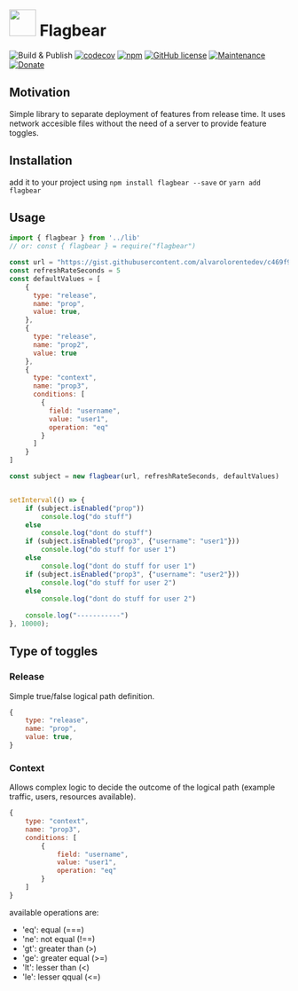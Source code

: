 # <img src="https://github.com/user-attachments/assets/86505db2-d84c-4246-90b2-afbb2da4983a" width="48"> Flagbear

![Build & Publish](https://github.com/flagbear/flagbear-ts/workflows/Build%20&%20Publish/badge.svg?branch=master)
[![codecov](https://codecov.io/gh/flagbear/flagbear-ts/branch/master/graph/badge.svg)](https://codecov.io/gh/flagbear/flagbear-ts)
[![npm](https://img.shields.io/npm/dt/flagbear.svg)](https://github.com/flagbear/flagbear-ts)
[![GitHub license](https://img.shields.io/github/license/flagbear/flagbear-ts.svg)](https://github.com/flagbear/flagbear-ts/blob/master/LICENSE)
[![Maintenance](https://img.shields.io/badge/Maintained%3F-yes-green.svg)](https://GitHub.com/flagbear/flagbear-ts/graphs/commit-activity)
[![Donate](https://img.shields.io/badge/Donate-PayPal-green.svg)](https://www.paypal.me/kanekotic/)

## Motivation

Simple library to separate deployment of features from release time. It uses network accesible files without the need of a server to provide feature toggles.

## Installation

add it to your project using `npm install flagbear --save` or `yarn add flagbear`

## Usage

```js
import { flagbear } from '../lib'
// or: const { flagbear } = require("flagbear")

const url = "https://gist.githubusercontent.com/alvarolorentedev/c469f99bef5a5c0634b4a94a4acd6546/raw/toggles"
const refreshRateSeconds = 5
const defaultValues = [
    {
      type: "release",
      name: "prop",
      value: true,
    },
    {
      type: "release",
      name: "prop2",
      value: true
    },
    {
      type: "context",
      name: "prop3",
      conditions: [
        {
          field: "username",
          value: "user1",
          operation: "eq"
        }
      ]
    }
]

const subject = new flagbear(url, refreshRateSeconds, defaultValues)


setInterval(() => {
    if (subject.isEnabled("prop"))
        console.log("do stuff")
    else
        console.log("dont do stuff")
    if (subject.isEnabled("prop3", {"username": "user1"}))
        console.log("do stuff for user 1")
    else
        console.log("dont do stuff for user 1")
    if (subject.isEnabled("prop3", {"username": "user2"}))
        console.log("do stuff for user 2")
    else
        console.log("dont do stuff for user 2")
        
    console.log("-----------")
}, 10000);
```

## Type of toggles

### Release

Simple true/false logical path definition.
```js
{
    type: "release",
    name: "prop",
    value: true,
}
```

### Context

Allows complex logic to decide the outcome of the logical path (example traffic, users, resources available). 
```js
{
    type: "context",
    name: "prop3",
    conditions: [
        {
            field: "username",
            value: "user1",
            operation: "eq"
        }
    ]
}
```
available operations are:
* 'eq': equal (===)
* 'ne': not equal (!==)
* 'gt': greater than (>)
* 'ge': greater equal (>=)
* 'lt': lesser than (<)
* 'le': lesser qqual (<=)
